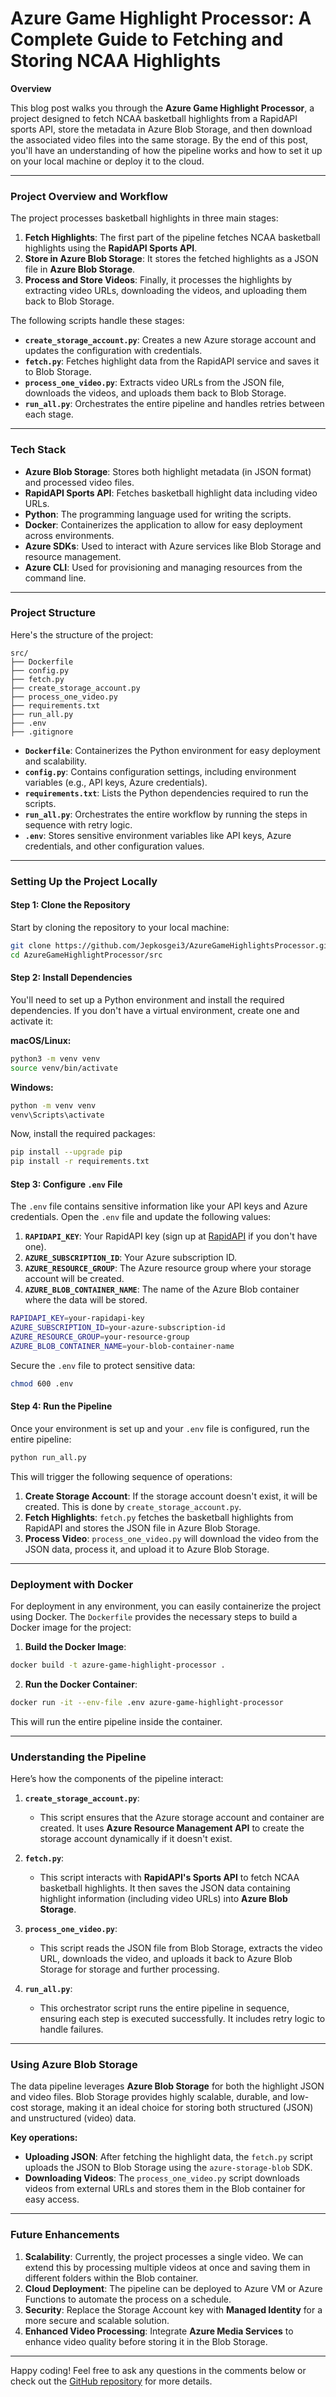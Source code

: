 # Azure Game Highlight Processor: A Complete Guide to Fetching and Storing NCAA Highlights

**Overview**

This blog post walks you through the **Azure Game Highlight Processor**, a project designed to fetch NCAA basketball highlights from a RapidAPI sports API, store the metadata in Azure Blob Storage, and then download the associated video files into the same storage. By the end of this post, you'll have an understanding of how the pipeline works and how to set it up on your local machine or deploy it to the cloud.

---

### **Project Overview and Workflow**

The project processes basketball highlights in three main stages:

1. **Fetch Highlights**: The first part of the pipeline fetches NCAA basketball highlights using the **RapidAPI Sports API**.
2. **Store in Azure Blob Storage**: It stores the fetched highlights as a JSON file in **Azure Blob Storage**.
3. **Process and Store Videos**: Finally, it processes the highlights by extracting video URLs, downloading the videos, and uploading them back to Blob Storage.

The following scripts handle these stages:

- **`create_storage_account.py`**: Creates a new Azure storage account and updates the configuration with credentials.
- **`fetch.py`**: Fetches highlight data from the RapidAPI service and saves it to Blob Storage.
- **`process_one_video.py`**: Extracts video URLs from the JSON file, downloads the videos, and uploads them back to Blob Storage.
- **`run_all.py`**: Orchestrates the entire pipeline and handles retries between each stage.

---

### **Tech Stack**

- **Azure Blob Storage**: Stores both highlight metadata (in JSON format) and processed video files.
- **RapidAPI Sports API**: Fetches basketball highlight data including video URLs.
- **Python**: The programming language used for writing the scripts.
- **Docker**: Containerizes the application to allow for easy deployment across environments.
- **Azure SDKs**: Used to interact with Azure services like Blob Storage and resource management.
- **Azure CLI**: Used for provisioning and managing resources from the command line.

---

### **Project Structure**

Here's the structure of the project:

```
src/
├── Dockerfile
├── config.py
├── fetch.py
├── create_storage_account.py
├── process_one_video.py
├── requirements.txt
├── run_all.py
├── .env
├── .gitignore
```

- **`Dockerfile`**: Containerizes the Python environment for easy deployment and scalability.
- **`config.py`**: Contains configuration settings, including environment variables (e.g., API keys, Azure credentials).
- **`requirements.txt`**: Lists the Python dependencies required to run the scripts.
- **`run_all.py`**: Orchestrates the entire workflow by running the steps in sequence with retry logic.
- **`.env`**: Stores sensitive environment variables like API keys, Azure credentials, and other configuration values.

---

### **Setting Up the Project Locally**

#### **Step 1: Clone the Repository**

Start by cloning the repository to your local machine:

```bash
git clone https://github.com/Jepkosgei3/AzureGameHighlightsProcessor.git
cd AzureGameHighlightProcessor/src
```

#### **Step 2: Install Dependencies**

You'll need to set up a Python environment and install the required dependencies. If you don't have a virtual environment, create one and activate it:

**macOS/Linux:**
```bash
python3 -m venv venv
source venv/bin/activate
```

**Windows:**
```bash
python -m venv venv
venv\Scripts\activate
```

Now, install the required packages:

```bash
pip install --upgrade pip
pip install -r requirements.txt
```

#### **Step 3: Configure `.env` File**

The `.env` file contains sensitive information like your API keys and Azure credentials. Open the `.env` file and update the following values:

1. **`RAPIDAPI_KEY`**: Your RapidAPI key (sign up at [RapidAPI](https://rapidapi.com) if you don't have one).
2. **`AZURE_SUBSCRIPTION_ID`**: Your Azure subscription ID.
3. **`AZURE_RESOURCE_GROUP`**: The Azure resource group where your storage account will be created.
4. **`AZURE_BLOB_CONTAINER_NAME`**: The name of the Azure Blob container where the data will be stored.

```bash
RAPIDAPI_KEY=your-rapidapi-key
AZURE_SUBSCRIPTION_ID=your-azure-subscription-id
AZURE_RESOURCE_GROUP=your-resource-group
AZURE_BLOB_CONTAINER_NAME=your-blob-container-name
```

Secure the `.env` file to protect sensitive data:

```bash
chmod 600 .env
```

#### **Step 4: Run the Pipeline**

Once your environment is set up and your `.env` file is configured, run the entire pipeline:

```bash
python run_all.py
```

This will trigger the following sequence of operations:

1. **Create Storage Account**: If the storage account doesn't exist, it will be created. This is done by `create_storage_account.py`.
2. **Fetch Highlights**: `fetch.py` fetches the basketball highlights from RapidAPI and stores the JSON file in Azure Blob Storage.
3. **Process Video**: `process_one_video.py` will download the video from the JSON data, process it, and upload it to Azure Blob Storage.

---

### **Deployment with Docker**

For deployment in any environment, you can easily containerize the project using Docker. The `Dockerfile` provides the necessary steps to build a Docker image for the project:

1. **Build the Docker Image**:

```bash
docker build -t azure-game-highlight-processor .
```

2. **Run the Docker Container**:

```bash
docker run -it --env-file .env azure-game-highlight-processor
```

This will run the entire pipeline inside the container.

---

### **Understanding the Pipeline**

Here’s how the components of the pipeline interact:

1. **`create_storage_account.py`**: 
   - This script ensures that the Azure storage account and container are created. It uses **Azure Resource Management API** to create the storage account dynamically if it doesn't exist.

2. **`fetch.py`**:
   - This script interacts with **RapidAPI's Sports API** to fetch NCAA basketball highlights. It then saves the JSON data containing highlight information (including video URLs) into **Azure Blob Storage**.

3. **`process_one_video.py`**:
   - This script reads the JSON file from Blob Storage, extracts the video URL, downloads the video, and uploads it back to Azure Blob Storage for storage and further processing.

4. **`run_all.py`**:
   - This orchestrator script runs the entire pipeline in sequence, ensuring each step is executed successfully. It includes retry logic to handle failures.

---

### **Using Azure Blob Storage**

The data pipeline leverages **Azure Blob Storage** for both the highlight JSON and video files. Blob Storage provides highly scalable, durable, and low-cost storage, making it an ideal choice for storing both structured (JSON) and unstructured (video) data.

**Key operations:**
- **Uploading JSON**: After fetching the highlight data, the `fetch.py` script uploads the JSON to Blob Storage using the `azure-storage-blob` SDK.
- **Downloading Videos**: The `process_one_video.py` script downloads videos from external URLs and stores them in the Blob container for easy access.

---

### **Future Enhancements**

1. **Scalability**: Currently, the project processes a single video. We can extend this by processing multiple videos at once and saving them in different folders within the Blob container.
2. **Cloud Deployment**: The pipeline can be deployed to Azure VM or Azure Functions to automate the process on a schedule.
3. **Security**: Replace the Storage Account key with **Managed Identity** for a more secure and scalable solution.
4. **Enhanced Video Processing**: Integrate **Azure Media Services** to enhance video quality before storing it in the Blob Storage.

---

Happy coding! Feel free to ask any questions in the comments below or check out the [GitHub repository](https://github.com/Jepkosgei3/AzureGameHighlightsProcessor.git) for more details.

